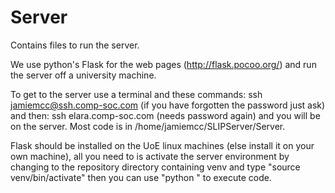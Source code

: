 # Server
Contains files to run the server.

We use python's Flask for the web pages (http://flask.pocoo.org/) and run the server off a university machine.

To get to the server use a terminal and these commands:
ssh jamiemcc@ssh.comp-soc.com (if you have forgotten the password just ask) and then:
ssh elara.comp-soc.com (needs password again) and you will be on the server. Most code is in  /home/jamiemcc/SLIPServer/Server.

Flask should be installed on the UoE linux machines (else install it on your own machine), all you need to is activate the server environment by changing to the repository directory containing venv and type "source venv/bin/activate" then you can use "python <filename>" to execute code.

